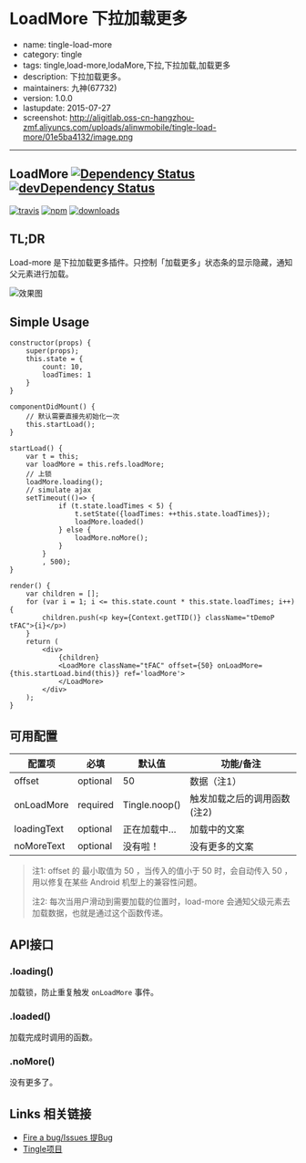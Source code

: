 # LoadMore 下拉加载更多

- name: tingle-load-more
- category: tingle
- tags: tingle,load-more,lodaMore,下拉,下拉加载,加载更多
- description: 下拉加载更多。
- maintainers: 九神(67732)
- version: 1.0.0
- lastupdate: 2015-07-27
- screenshot: http://aligitlab.oss-cn-hangzhou-zmf.aliyuncs.com/uploads/alinwmobile/tingle-load-more/01e5ba4132/image.png

---

## LoadMore [![Dependency Status](http://img.shields.io/david/tinglejs/tingle-load-more.svg?style=flat-square)](https://david-dm.org/tinglejs/tingle-load-more) [![devDependency Status](http://img.shields.io/david/dev/tinglejs/tingle-load-more.svg?style=flat-square)](https://david-dm.org/tinglejs/tingle-load-more#info=devDependencies)

[![travis][travis-image]][travis-url]
[![npm][npm-image]][npm-url]
[![downloads][downloads-image]][downloads-url]

## TL;DR

Load-more 是下拉加载更多插件。只控制「加载更多」状态条的显示隐藏，通知父元素进行加载。

![效果图](http://aligitlab.oss-cn-hangzhou-zmf.aliyuncs.com/uploads/alinwmobile/tingle-load-more/01e5ba4132/image.png)

## Simple Usage

```
constructor(props) {
    super(props);
    this.state = {
        count: 10,
        loadTimes: 1
    }
}

componentDidMount() {
    // 默认需要直接先初始化一次
    this.startLoad();
}

startLoad() {
    var t = this;
    var loadMore = this.refs.loadMore;
    // 上锁
    loadMore.loading();
    // simulate ajax
    setTimeout(()=> {
            if (t.state.loadTimes < 5) {
                t.setState({loadTimes: ++this.state.loadTimes});
                loadMore.loaded()
            } else {
                loadMore.noMore();
            }
        }
        , 500);
}

render() {
    var children = [];
    for (var i = 1; i <= this.state.count * this.state.loadTimes; i++) {
        children.push(<p key={Context.getTID()} className="tDemoP tFAC">{i}</p>)
    }
    return (
        <div>
            {children}
            <LoadMore className="tFAC" offset={50} onLoadMore={this.startLoad.bind(this)} ref='loadMore'>
            </LoadMore>
        </div>
    );
}
```


## 可用配置

| 配置项 | 必填 | 默认值 | 功能/备注 |
|---|----|---|----|
|offset|optional|50| 数据（注1）|
|onLoadMore|required|Tingle.noop()| 触发加载之后的调用函数 (注2) |
|loadingText|optional|正在加载中…| 加载中的文案 |
|noMoreText|optional|没有啦！| 没有更多的文案 |


> 注1: offset 的 最小取值为 50 ，当传入的值小于 50 时，会自动传入 50 ，用以修复在某些 Android 机型上的兼容性问题。
>
> 注2: 每次当用户滑动到需要加载的位置时，load-more 会通知父级元素去加载数据，也就是通过这个函数传递。


## API接口

### .loading()

加载锁，防止重复触发 `onLoadMore` 事件。

### .loaded()

加载完成时调用的函数。

### .noMore()

没有更多了。

## Links 相关链接

- [Fire a bug/Issues 提Bug](http://gitlab.alibaba-inc.com/alinwmobile/tingle-load-more/issues)
- [Tingle项目](http://gitlab.alibaba-inc.com/alinwmobile/tingle/tree/master)

[travis-image]: https://img.shields.io/travis/tinglejs/tingle-load-more.svg?style=flat-square
[travis-url]: https://travis-ci.org/tinglejs/tingle-load-more
[npm-image]: https://img.shields.io/npm/v/tingle-load-more.svg?style=flat-square
[npm-url]: https://npmjs.org/package/tingle-load-more
[downloads-image]: https://img.shields.io/npm/dm/tingle-load-more.svg?style=flat-square
[downloads-url]: https://npmjs.org/package/tingle-load-more
